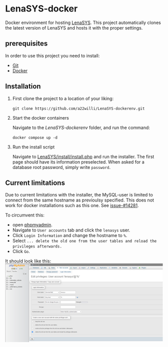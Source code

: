 # LenaSYS-docker
Docker environment for hosting [LenaSYS](https://github.com/HGustavs/LenaSYS). This project automatically clones the latest version of LenaSYS and hosts it with the proper settings. 

## prerequisites

In order to use this project you need to install:
 - [Git](https://github.com/git-guides/install-git)
 - [Docker](https://docs.docker.com/get-docker/)

## Installation

1. First clone the project to a location of your liking:

    ``` git clone https://github.com/a22willi/LenaSYS-dockerenv.git ```

2. Start the docker containers 

    Navigate to the *LenaSYS-dockerenv* folder, and run the command:

    ``` docker compose up -d ```

3. Run the install script

    Navigate to [LenaSYS/install/install.php](http://localhost/LenaSYS/install/install.php) and run the installer. The first page should have its information preselected. When asked for a database root password, simply write `password`.

## Current limitations

Due to current limitations with the installer, the MySQL-user is limited to connect from the same hostname as previoulsy specified. This does not work for docker installations such as this one. See [issue-#14281](https://github.com/HGustavs/LenaSYS/issues/14281).

To circumvent this:

- open [phpmyadmin](http://localhost:8080). 
- Navigate to `User accounts` tab and click the `lenasys` user.
- Click `Login Information` and change the hostname to `%`.
- Select `... delete the old one from the user tables and reload the privileges afterwards.`
- Click `Go`.

It should look like this:
![phpmyadmin screenshot](docs/change_hostname.png)
